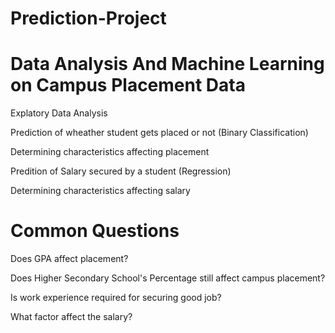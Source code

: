 # Prediction-Project

# Data Analysis And Machine Learning on Campus Placement Data
Explatory Data Analysis

Prediction of wheather student gets placed or not (Binary Classification)

Determining characteristics affecting placement

Predition of Salary secured by a student (Regression)

Determining characteristics affecting salary

# Common Questions
Does GPA affect placement?

Does Higher Secondary School's Percentage still affect campus placement?

Is work experience required for securing good job?

What factor affect the salary?
